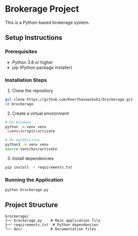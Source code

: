 # Brokerage Project

This is a Python-based brokerage system.

## Setup Instructions

### Prerequisites
- Python 3.8 or higher
- pip (Python package installer)

### Installation Steps

1. Clone the repository
```bash
git clone https://github.com/Keerthanaashok1/brockerage.git
cd brockerage
```

2. Create a virtual environment
```bash
# On Windows
python -m venv venv
.\venv\Scripts\activate

# On macOS/Linux
python3 -m venv venv
source venv/bin/activate
```

3. Install dependencies
```bash
pip install -r requirements.txt
```

### Running the Application
```bash
python brockerage.py
```

## Project Structure
```
brockerage/
├── brockerage.py    # Main application file
├── requirements.txt  # Python dependencies
└── doc/             # Documentation files
